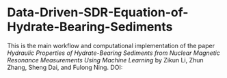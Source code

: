 # Data-Driven-SDR-Equation-of-Hydrate-Bearing-Sediments
This is the main workflow and computational implementation of the paper _Hydraulic Properties of Hydrate-Bearing Sediments from Nuclear Magnetic Resonance Measurements Using Machine Learning_ by Zikun Li, Zhun Zhang, Sheng Dai, and Fulong Ning. DOI: 

